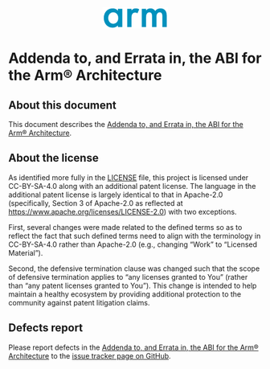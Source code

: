 <div align="center">
   <img src="Arm_logo_blue_150MN.png" />
</div>

# Addenda to, and Errata in, the ABI for the Arm® Architecture


## About this document

This document describes the [Addenda to, and Errata in, the ABI for the Arm®
Architecture](addenda32.rst).

## About the license

As identified more fully in the [LICENSE](LICENSE) file, this project
is licensed under CC-BY-SA-4.0 along with an additional patent
license.  The language in the additional patent license is largely
identical to that in Apache-2.0 (specifically, Section 3 of Apache-2.0
as reflected at https://www.apache.org/licenses/LICENSE-2.0) with two
exceptions.

First, several changes were made related to the defined terms so as to
reflect the fact that such defined terms need to align with the
terminology in CC-BY-SA-4.0 rather than Apache-2.0 (e.g., changing
“Work” to “Licensed Material”).

Second, the defensive termination clause was changed such that the
scope of defensive termination applies to “any licenses granted to
You” (rather than “any patent licenses granted to You”).  This change
is intended to help maintain a healthy ecosystem by providing
additional protection to the community against patent litigation
claims.

## Defects report

Please report defects in the [Addenda to, and Errata in, the ABI for the Arm®
Architecture](addenda32.rst) to the [issue tracker page on
GitHub](https://github.com/ARM-software/abi-aa/issues).
